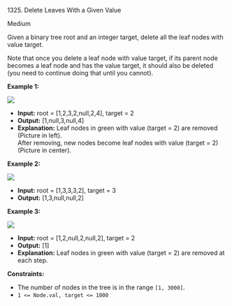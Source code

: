 1325\. Delete Leaves With a Given Value

Medium

Given a binary tree root and an integer target, delete all the leaf nodes with value target.

Note that once you delete a leaf node with value target, if its parent node becomes a leaf node and has the value target, it should also be deleted (you need to continue doing that until you cannot).

**Example 1:**

![](https://assets.leetcode.com/uploads/2020/01/09/sample_1_1684.png)

- **Input:** root = [1,2,3,2,null,2,4], target = 2
- **Output:** [1,null,3,null,4]
- **Explanation:** Leaf nodes in green with value (target = 2) are removed (Picture in left).\
  After removing, new nodes become leaf nodes with value (target = 2) (Picture in center).

**Example 2:**

![](https://assets.leetcode.com/uploads/2020/01/09/sample_2_1684.png)

- **Input:** root = [1,3,3,3,2], target = 3
- **Output:** [1,3,null,null,2]

**Example 3:**

![](https://assets.leetcode.com/uploads/2020/01/15/sample_3_1684.png)

- **Input:** root = [1,2,null,2,null,2], target = 2
- **Output:** [1]
- **Explanation:** Leaf nodes in green with value (target = 2) are removed at each step.

**Constraints:**

- The number of nodes in the tree is in the range `[1, 3000]`.
- `1 <= Node.val, target <= 1000`